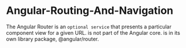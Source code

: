 # Angular-Routing-And-Navigation

The Angular Router 
    is an `optional service` that presents a particular component view for a given URL.
    is not part of the Angular core.
    is in its own library package, @angular/router. 

